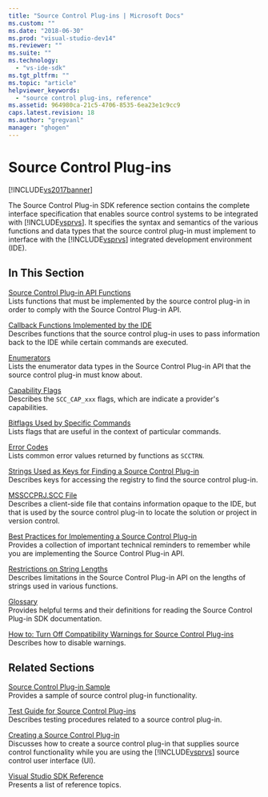 ```yaml
---
title: "Source Control Plug-ins | Microsoft Docs"
ms.custom: ""
ms.date: "2018-06-30"
ms.prod: "visual-studio-dev14"
ms.reviewer: ""
ms.suite: ""
ms.technology: 
  - "vs-ide-sdk"
ms.tgt_pltfrm: ""
ms.topic: "article"
helpviewer_keywords: 
  - "source control plug-ins, reference"
ms.assetid: 964980ca-21c5-4706-8535-6ea23e1c9cc9
caps.latest.revision: 18
ms.author: "gregvanl"
manager: "ghogen"
---
```

# Source Control Plug-ins
[!INCLUDE[vs2017banner](../includes/vs2017banner.md)]

The Source Control Plug-in SDK reference section contains the complete interface specification that enables source control systems to be integrated with [!INCLUDE[vsprvs](../includes/vsprvs-md.md)]. It specifies the syntax and semantics of the various functions and data types that the source control plug-in must implement to interface with the [!INCLUDE[vsprvs](../includes/vsprvs-md.md)] integrated development environment (IDE).  
  
## In This Section  
 [Source Control Plug-in API Functions](../extensibility/source-control-plug-in-api-functions.md)  
 Lists functions that must be implemented by the source control plug-in in order to comply with the Source Control Plug-in API.  
  
 [Callback Functions Implemented by the IDE](../extensibility/callback-functions-implemented-by-the-ide.md)  
 Describes functions that the source control plug-in uses to pass information back to the IDE while certain commands are executed.  
  
 [Enumerators](../extensibility/enumerators.md)  
 Lists the enumerator data types in the Source Control Plug-in API that the source control plug-in must know about.  
  
 [Capability Flags](../extensibility/capability-flags.md)  
 Describes the `SCC_CAP_xxx` flags, which are indicate a provider's capabilities.  
  
 [Bitflags Used by Specific Commands](../extensibility/bitflags-used-by-specific-commands.md)  
 Lists flags that are useful in the context of particular commands.  
  
 [Error Codes](../extensibility/error-codes.md)  
 Lists common error values returned by functions as `SCCTRN`.  
  
 [Strings Used as Keys for Finding a Source Control Plug-in](../extensibility/strings-used-as-keys-for-finding-a-source-control-plug-in.md)  
 Describes keys for accessing the registry to find the source control plug-in.  
  
 [MSSCCPRJ.SCC File](../extensibility/mssccprj-scc-file.md)  
 Describes a client-side file that contains information opaque to the IDE, but that is used by the source control plug-in to locate the solution or project in version control.  
  
 [Best Practices for Implementing a Source Control Plug-in](../extensibility/best-practices-for-implementing-a-source-control-plug-in.md)  
 Provides a collection of important technical reminders to remember while you are implementing the Source Control Plug-in API.  
  
 [Restrictions on String Lengths](../extensibility/restrictions-on-string-lengths.md)  
 Describes limitations in the Source Control Plug-in API on the lengths of strings used in various functions.  
  
 [Glossary](../extensibility/source-control-plug-in-glossary.md)  
 Provides helpful terms and their definitions for reading the Source Control Plug-in SDK documentation.  
  
 [How to: Turn Off Compatibility Warnings for Source Control Plug-ins](../extensibility/how-to-turn-off-compatibility-warnings-for-source-control-plug-ins.md)  
 Describes how to disable warnings.  
  
## Related Sections  
 [Source Control Plug-in Sample](http://msdn.microsoft.com/en-us/61de7d2b-71db-451e-8e3e-d41b11c7a4ca)  
 Provides a sample of source control plug-in functionality.  
  
 [Test Guide for Source Control Plug-ins](../extensibility/internals/test-guide-for-source-control-plug-ins.md)  
 Describes testing procedures related to a source control plug-in.  
  
 [Creating a Source Control Plug-in](../extensibility/internals/creating-a-source-control-plug-in.md)  
 Discusses how to create a source control plug-in that supplies source control functionality while you are using the [!INCLUDE[vsprvs](../includes/vsprvs-md.md)] source control user interface (UI).  
  
 [Visual Studio SDK Reference](../extensibility/visual-studio-sdk-reference.md)  
 Presents a list of reference topics.

